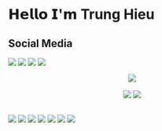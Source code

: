 # 𝗛𝗲𝗹𝗹𝗼 𝗜'𝗺 Trung Hieu

## Social Media

[![](https://img.shields.io/badge/Facebook-1877F2?style=for-the-badge&logo=facebook&logoColor=white)](https://www.facebook.com/ttrunghieu97/)
[![](https://img.shields.io/badge/Instagram-E4405F?style=for-the-badge&logo=instagram&logoColor=white)](https://www.instagram.com/ttrunghieu97/)
[![](https://img.shields.io/badge/Twitter-1DA1F2?style=for-the-badge&logo=twitter&logoColor=white)](https://www.twitter.com/ttrunghieu97/)
[![](https://img.shields.io/badge/LinkedIn-0077B5?style=for-the-badge&logo=linkedin&logoColor=white)](https://www.linkedin.com/in/ttrunghieu97/)
[![]()](https://www.facebook.com/ttrunghieu97/)



<p align="center">
  <img src ="https://github-readme-stats.vercel.app/api/top-langs/?username=ttrunghieu97&layout=donut&show_icons=true&theme=darcula&hide_border=true&hide=issues,contribs&reppo=answering_a_phone_call_sub_1">
<br>
  <br>
  <img src ="https://github-readme-streak-stats.herokuapp.com?user=ttrunghieu97&theme=darcula&hide_border=true&background=FFFFFF00">
  <img src ="https://github-readme-stats.vercel.app/api?username=ttrunghieu97&show_icons=true&theme=darcula&bg_color=00000000&hide_border=true">
<br>
  <br>

  
![](https://img.shields.io/badge/OS-Linux-informational?style=flat&logo=C%2B%2B&logoColor=white&color=6aa6f8)
![](https://img.shields.io/badge/Editor-VS_Code-informational?style=flat&logo=visual-studio-code&logoColor=white&color=6aa6f8)
![](https://img.shields.io/badge/Code-C++-blue.svg?style=flat&logo=c%2B%2B&logoColor=white&color=6aa6f8)
![](https://img.shields.io/badge/Code-Python-informational?style=flat&logo=python&logoColor=white&color=6aa6f8)
![](https://img.shields.io/badge/Code-JavaScript-informational?style=flat&logo=javascript&logoColor=white&color=6aa6f8)
![](https://img.shields.io/badge/Shell-Zsh-informational?style=flat&logo=gnu-bash&logoColor=white&color=6aa6f8)
![](https://img.shields.io/badge/Tools-Docker-informational?style=flat&logo=docker&logoColor=white&color=6aa6f8)
